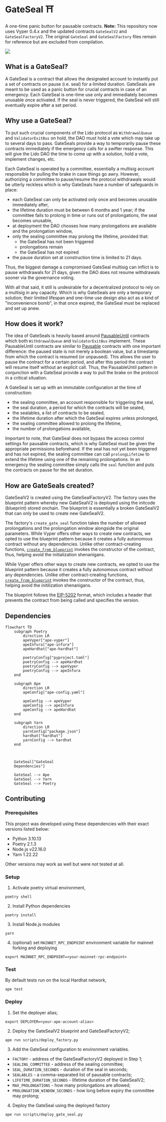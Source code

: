 # GateSeal ⛩️

A one-time panic button for pausable contracts.
**Note:** This repository now uses Vyper 0.4.x and the updated contracts `GateSealV2` and `GateSealFactoryV2`. The original `GateSeal` and `GateSealFactory` files remain for reference but are excluded from compilation.

![](/assets/monty-python.png)

## What is a GateSeal?

A GateSeal is a contract that allows the designated account to instantly put a set of contracts on pause (i.e. seal) for a limited duration. GateSeals are meant to be used as a panic button for crucial contracts in case of an emergency. Each GateSeal is one-time use only and immediately becomes unusable once activated. If the seal is never triggered, the GateSeal will still eventually expire after a set period.

## Why use a GateSeal?

To put such crucial components of the Lido protocol as `WithdrawalQueue` and `ValidatorExitBus` on hold, the DAO must hold a vote which may take up to several days to pass. GateSeals provide a way to temporarily pause these contracts immediately if the emergency calls for a swifter response. This will give the Lido DAO the time to come up with a solution, hold a vote, implement changes, etc.

Each GateSeal is operated by a committee, essentially a multisig account responsible for pulling the brake in case things go awry. However, authorizing a committee to pause/resume the protocol withdrawals would be utterly reckless which is why GateSeals have a number of safeguards in place:
- each GateSeal can only be activated only once and becomes unusable immediately after,
- the lifetime duration must be between 6 months and 1 year; if the committee fails to prolong in time or runs out of prolongations, the seal becomes unusable,
- at deployment the DAO chooses how many prolongations are available and the prolongation window,
- only the sealing committee may prolong the lifetime, provided that:
  - the GateSeal has not been triggered
  - prolongations remain
  - the GateSeal has not expired
- the pause duration set at construction time is limited to 21 days.

Thus, the biggest damage a compromised GateSeal multisig can inflict is to pause withdrawals for 21 days, given the DAO does not resume withdrawals sooner via the governance voting.

With all that said, it still is undesirable for a decentralized protocol to rely on a multisig in any capacity. Which is why GateSeals are only a temporary solution; their limited lifespan and one-time use design also act as a kind of "inconvenience bomb", in that once expired, the GateSeal must be replaced and set up anew.

## How does it work?

The idea of GateSeals is heavily based around [PausableUntil](/contracts/test_helpers/SealableMock.vy) contracts which both `WithdrawalQueue` and `ValidatorExitBus` implement. These PausableUntil contracts are similar to [Pausable](https://github.com/OpenZeppelin/openzeppelin-contracts/blob/release-v4.4/contracts/security/Pausable.sol) contracts with one important difference: the paused state is not merely a boolean value, but a timestamp from which the contract is resumed (or unpaused). This allows the user to pause the contract for a certain period, and after this period the contract will resume itself without an explicit call. Thus, the PausableUntil pattern in conjunction with a GateSeal provide a way to pull the brake on the protocol in a critical situation.

A GateSeal is set up with an immutable configuration at the time of construction:
- the sealing committee, an account responsible for triggering the seal,
- the seal duration, a period for which the contracts will be sealed,
- the sealables, a list of contracts to be sealed,
 - the lifetime duration after which the GateSeal expires unless prolonged,
 - the sealing committee allowed to prolong the lifetime,
- the number of prolongations available,

Important to note, that GateSeal does not bypass the access control settings for pausable contracts, which is why GateSeal must be given the appropriate permissions beforehand. If the seal has not yet been triggered and has not expired, the sealing committee can call `prolongLifetime` to extend the lifetime using one of the remaining prolongations. In an emergency the sealing committee simply calls the `seal` function and puts the contracts on pause for the set duration.

## How are GateSeals created?
GateSealV2 is created using the GateSealFactoryV2. The factory uses the blueprint pattern whereby new GateSealV2 is deployed using the initcode (blueprint) stored onchain. The blueprint is essentially a broken GateSealV2 that can only be used to create new GateSealV2.

The factory's `create_gate_seal` function takes the number of allowed prolongations and the prolongation window alongside the original parameters.
While Vyper offers other ways to create new contracts, we opted to use the blueprint pattern because it creates a fully autonomous contract without any dependencies. Unlike other contract-creating functions, [`create_from_blueprint`](https://docs.vyperlang.org/en/stable/built-in-functions.html#chain-interaction) invokes the constructor of the contract, thus, helping avoid the initialization shenanigans.

While Vyper offers other ways to create new contracts, we opted to use the blueprint pattern because it creates a fully autonomous contract without any dependencies. Unlike other contract-creating functions, [`create_from_blueprint`](https://docs.vyperlang.org/en/stable/built-in-functions.html#chain-interaction) invokes the constructor of the contract, thus, helping avoid the initilization shenanigans.

The blueprint follows the [EIP-5202](https://eips.ethereum.org/EIPS/eip-5202) format, which includes a header that prevents the contract from being called and specifies the version. 

## Dependencies

```mermaid
flowchart TD
    subgraph Poetry
        direction LR
        apeVyper["ape-vyper"]
        apeInfura["ape-infura"]
        apeHardhat["ape-hardhat"]

        poetryConfig["pyproject.toml"]
        poetryConfig --> apeHardhat
        poetryConfig --> apeVyper
        poetryConfig --> apeInfura
    end

    subgraph Ape
        direction LR
        apeConfig["ape-config.yaml"]

        apeConfig --> apeVyper
        apeConfig --> apeInfura
        apeConfig --> apeHardhat
    end

    subgraph Yarn
        direction LR
        yarnConfig["package.json"]
        hardhat["hardhat"]
        yarnConfig --> hardhat
    end



    GateSeal["GateSeal
    Dependencies"]

    GateSeal --> Ape
    GateSeal --> Yarn
    GateSeal --> Poetry
```

## Contributing

### Prerequisites
This project was developed using these dependencies with their exact versions listed below:
- Python 3.10.13
- Poetry 2.1.3
- Node.js v22.16.0
- Yarn 1.22.22

Other versions may work as well but were not tested at all.

### Setup

1. Activate poetry virtual environment,
```shell
poetry shell
```

2. Install Python dependencies
```shell
poetry install
```

3. Install Node.js modules
```shell
yarn
```

4. (optional) set `MAINNET_RPC_ENDPOINT` environment variable for mainnet forking and deploying
```shell
export MAINNET_RPC_ENDPOINT=<your-mainnet-rpc-endpoint>
```

### Test

By default tests run on the local Hardhat network,
```shell
ape test
```

### Deploy

1. Set the deployer alias;
```shell
export DEPLOYER=<your-ape-account-alias>
```

2. Deploy the GateSealV2 blueprint and GateSealFactoryV2;
```shell
ape run scripts/deploy_factory.py
```

3. Add the GateSeal configuration to environment variables.
 - `FACTORY` - address of the GateSealFactoryV2 deployed in Step 1;
- `SEALING_COMMITTEE` - address of the sealing committee;
- `SEAL_DURATION_SECONDS` - duration of the seal in seconds;
- `SEALABLES` - a comma-separated list of pausable contracts;
 - `LIFETIME_DURATION_SECONDS` - lifetime duration of the GateSealV2;
- `MAX_PROLONGATIONS` - how many prolongations are allowed;
- `PROLONGATION_WINDOW_SECONDS` - how long before expiry the committee may prolong;

4. Deploy the GateSeal using the deployed factory
```shell
ape run scripts/deploy_gate_seal.py
```
